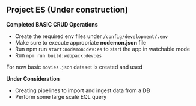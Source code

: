 

Project ES (Under construction)
-
**Completed BASIC CRUD Operations**
 - Create the required env files under `/config/development/.env`
 - Make sure to execute appropriate **nodemon.json** file
 - Run npm run `start:nodemon:dev:es` to start the app in watchable mode
 - Run `npm run build:webpack:dev:es`

For now basic `movies.json` dataset is created and used

**Under Consideration**
- Creating pipelines to import and ingest data from a DB
- Perform some large scale EQL query